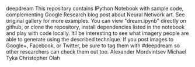 deepdream This repository contains IPython Notebook with sample code, complementing Google Research blog post about Neural Network art. See original gallery for more examples. You can view "dream.ipynb" directly on github, or clone the repository, install dependencies listed in the notebook and play with code locally. Itll be interesting to see what imagery people are able to generate using the described technique. If you post images to Google+, Facebook, or Twitter, be sure to tag them with #deepdream so other researchers can check them out too. Alexander Mordvintsev Michael Tyka Christopher Olah
